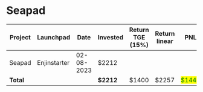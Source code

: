 # Seapad



<table data-full-width="true"><thead><tr><th width="141">Project</th><th width="138">Launchpad</th><th width="132">Date</th><th width="133">Invested</th><th width="168">Return TGE (15%)</th><th>Return linear</th><th>PNL</th></tr></thead><tbody><tr><td>Seapad</td><td>Enjinstarter</td><td>02-08-2023</td><td>$2212</td><td></td><td></td><td></td></tr><tr><td><strong>Total</strong></td><td></td><td></td><td><strong>$2212</strong></td><td>$1400</td><td>$2257</td><td><mark style="color:green;">$1445</mark></td></tr></tbody></table>
